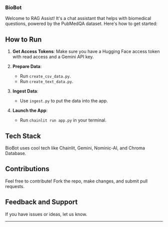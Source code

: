 ### BioBot

Welcome to RAG Assist! It's a chat assistant that helps with biomedical questions, powered by the PubMedQA dataset. Here's how to get started:

## How to Run

1. **Get Access Tokens**: Make sure you have a Hugging Face access token with read access and a Gemini API key.
   
2. **Prepare Data**:
    - Run `create_csv_data.py`.
    - Run `create_text_data.py`.

3. **Ingest Data**:
    - Use `ingest.py` to put the data into the app.

4. **Launch the App**:
    - Run `chainlit run app.py` in your terminal.

## Tech Stack

BioBot uses cool tech like Chainlit, Gemini, Nominic-AI, and Chroma Database.

## Contributions

Feel free to contribute! Fork the repo, make changes, and submit pull requests.

## Feedback and Support

If you have issues or ideas, let us know.


---

